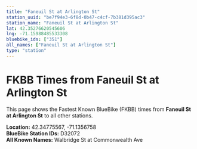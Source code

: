 ```yaml
---
title: "Faneuil St at Arlington St"
station_uuid: "be7f94e3-6f8d-0b47-c4cf-7b381d395ac3"
station_name: "Faneuil St at Arlington St"
lat: 42.35276620545606
lng: -71.15988485533308
bluebike_ids: ["351"]
all_names: ["Faneuil St at Arlington St"]
type: "station"
---
```


# FKBB Times from Faneuil St at Arlington St

This page shows the Fastest Known BlueBike (FKBB) times from **Faneuil St at Arlington St** to all other stations.

**Location:** 42.34775567, -71.1356758  
**BlueBike Station IDs:** D32072  
**All Known Names:** Walbridge St at Commonwealth Ave

